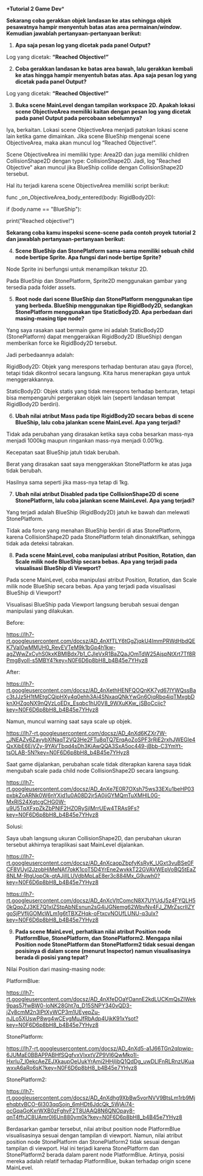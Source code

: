 **+Tutorial 2 Game Dev***

**Sekarang coba gerakkan objek landasan ke atas sehingga objek pesawatnya hampir menyentuh batas atas area permainan/*window*. Kemudian jawablah pertanyaan-pertanyaan berikut:**

1. **Apa saja pesan log yang dicetak pada panel Output?**

Log yang dicetak: **“Reached Objective!”**

2. **Coba gerakkan landasan ke batas area bawah, lalu gerakkan kembali ke atas hingga hampir menyentuh batas atas. Apa saja pesan log yang dicetak pada panel Output?**

Log yang dicetak: **“Reached Objective!”**

3. **Buka scene MainLevel dengan tampilan workspace 2D. Apakah lokasi scene ObjectiveArea memiliki kaitan dengan pesan log yang dicetak pada panel Output pada percobaan sebelumnya?**

Iya, berkaitan. Lokasi scene ObjectiveArea menjadi patokan lokasi scene lain ketika game dimainkan. Jika scene BlueShip mengenai scene ObjectiveArea, maka akan muncul log “Reached Objective!”.

Scene ObjectiveArea ini memiliki type: Area2D dan juga memiliki children CollisionShape2D dengan type: CollisionShape2D. Jadi, log "Reached Objective" akan muncul jika BlueShip collide dengan CollisionShape2D tersebut.

Hal itu terjadi karena scene ObjectiveArea memiliki script berikut:

func _on_ObjectiveArea_body_entered(body: RigidBody2D):

if (body.name == "BlueShip"):

print("Reached objective!")

**Sekarang coba kamu inspeksi scene-scene pada contoh proyek tutorial 2 dan jawablah pertanyaan-pertanyaan berikut:**

4. **Scene BlueShip dan StonePlatform sama-sama memiliki sebuah child node bertipe Sprite. Apa fungsi dari node bertipe Sprite?**

Node Sprite ini berfungsi untuk menampilkan tekstur 2D.

Pada BlueShip dan StonePlatform, Sprite2D menggunakan gambar yang tersedia pada folder assets.

5. **Root node dari scene BlueShip dan StonePlatform menggunakan tipe yang berbeda. BlueShip menggunakan tipe RigidBody2D, sedangkan StonePlatform menggunakan tipe StaticBody2D. Apa perbedaan dari masing-masing tipe node?**

Yang saya rasakan saat bermain game ini adalah StaticBody2D (StonePlatform) dapat menggerakkan RigidBody2D (BlueShip) dengan memberikan force ke RigidBody2D tersebut.

Jadi perbedaannya adalah:

RigidBody2D: Objek yang merespons terhadap benturan atau gaya (force), tetapi tidak dikontrol secara langsung. Kita harus menerapkan gaya untuk menggerakkannya.

StaticBody2D: Objek statis yang tidak merespons terhadap benturan, tetapi bisa mempengaruhi pergerakan objek lain (seperti landasan tempat RigidBody2D berdiri).

6. **Ubah nilai atribut Mass pada tipe RigidBody2D secara bebas di scene BlueShip, lalu coba jalankan scene MainLevel. Apa yang terjadi?**

Tidak ada perubahan yang dirasakan ketika saya coba besarkan mass-nya menjadi 1000kg maupun ringankan mass-nya menjadi 0.001kg.

Kecepatan saat BlueShip jatuh tidak berubah.

Berat yang dirasakan saat saya menggerakkan StonePlatform ke atas juga tidak berubah.

Hasilnya sama seperti jika mass-nya tetap di 1kg.

7. **Ubah nilai atribut Disabled pada tipe CollisionShape2D di scene StonePlatform, lalu coba jalankan scene MainLevel. Apa yang terjadi?**

Yang terjadi adalah BlueShip (RigidBody2D) jatuh ke bawah dan melewati StonePlatform.

Tidak ada force yang menahan BlueShip berdiri di atas StonePlatform, karena CollisionShape2D pada StonePlatform telah dinonaktifkan, sehingga tidak ada deteksi tabrakan.

8. **Pada scene MainLevel, coba manipulasi atribut Position, Rotation, dan Scale milik node BlueShip secara bebas. Apa yang terjadi pada visualisasi BlueShip di Viewport?**

Pada scene MainLevel, coba manipulasi atribut Position, Rotation, dan Scale milik node BlueShip secara bebas. Apa yang terjadi pada visualisasi BlueShip di Viewport?

Visualisasi BlueShip pada Viewport langsung berubah sesuai dengan manipulasi yang dilakukan.

Before:

https://lh7-rt.googleusercontent.com/docsz/AD_4nXfTLY6tGgZjqkU4ImmPRWdHbdQEK7VaI0wMMUH0_RevEVTeM9k1bGp4h1kw-agZWwZxCyhS0kxKBMlBdx7b1_CJleVxR1BaZQaJOmTdW25AjspNtXrt7Tf8RPmg8yoIl-s5MBY4?key=N0F6D6p8bH8_b4B45e7YHyz8

After:

https://lh7-rt.googleusercontent.com/docsz/AD_4nXethHENFQOQnKK7yd67IYWQssBac3tJJz5H1tMEtgCQjpHXy4q0ehh3Ai4SNxaqQNkYwGn6OjqRbq4iqTMxgbDknXHZqoNX9nQVzLoEDx_Esqbc1hU0V8_9WXuKKw_jSBoCcijc?key=N0F6D6p8bH8_b4B45e7YHyz8

Namun, muncul warning saat saya scale up objek.

https://lh7-rt.googleusercontent.com/docsz/AD_4nXd6KZXr7W-_JNEAZv6ZavybXlNaqT2VQ3He2FTu8qTQ7ErqAoZoSPF3rRiE2rxhJWEGle4QxXibE6EjVZy-9YAVTbqd4sDh3KiAwQQA3SxA5oc449-jBbb-C3YmYt-tsOLAB-5N?key=N0F6D6p8bH8_b4B45e7YHyz8

Saat game dijalankan, perubahan scale tidak diterapkan karena saya tidak mengubah scale pada child node CollisionShape2D secara langsung.

https://lh7-rt.googleusercontent.com/docsz/AD_4nXe7E0R7OXsh75ws33EXu1beHP03pxbkZoARNk0W6nYXid1u0A08D2jr5A0jiGYMQmTuXMHlL0G-MxRlS24XgtcgCHG0W-u9U5TqXFxpZkZbPNlF2HZORySjlMrrUEw4TRAs9Fs?key=N0F6D6p8bH8_b4B45e7YHyz8

Solusi:

Saya ubah langsung ukuran CollisionShape2D, dan perubahan ukuran tersebut akhirnya teraplikasi saat MainLevel dijalankan.

https://lh7-rt.googleusercontent.com/docsz/AD_4nXcaopZbpfyKsRyK_UGxt3vuBSe0FCF8VUyI2JzobHiMeNAf7okK1coT5D4YrEne2wvkkT22GVAVWEpVoBQ5tEaZ8NLM-RtgUopOk-qtAJjIILUVdbMpLaE8er3c884Mx_G9uwh0?key=N0F6D6p8bH8_b4B45e7YHyz8

https://lh7-rt.googleusercontent.com/docsz/AD_4nXcVltComcN8X7UYUdJ5z4FYQLH50kQqoZJ3KE7Q1xIZStpAbNEsnun2sG4iJGNemg62WbvNv4FJ_ZMrZscrIIZYgoSjPVfljGOMcWLm1g6tTBXZHqk-oFtxcvNOUfLUNU-q3ulx?key=N0F6D6p8bH8_b4B45e7YHyz8

9. **Pada scene MainLevel, perhatikan nilai atribut Position node PlatformBlue, StonePlatform, dan StonePlatform2. Mengapa nilai Position node StonePlatform dan StonePlatform2 tidak sesuai dengan posisinya di dalam scene (menurut Inspector) namun visualisasinya berada di posisi yang tepat?**

Nilai Position dari masing-masing node:

PlatformBlue:

https://lh7-rt.googleusercontent.com/docsz/AD_4nXfeDOaYOannE2kdLUCKmQsZIWek9pas57fwBW0-loNK28Ght7q_D15SNPY340vQD3-jZy8cmM2n3IPtXyWCP3m1UEyepZu-nJLo5XUswP8wg4wCEygMuJfRbAdp4UjkK91xYsot?key=N0F6D6p8bH8_b4B45e7YHyz8

StonePlatform:

https://lh7-rt.googleusercontent.com/docsz/AD_4nXd5-a1J66TGn2qIpwjp-6JUMaE0BBAPPABHfSQgfvxVIxxtVZP9VI6QwMko1l-HxrIu7_l0ekcAeZEJXkaupOeUukYrAmj2HHjlibQ1QdDg_uwDLlFnRLRnzUKuawxvA6aRo6sK?key=N0F6D6p8bH8_b4B45e7YHyz8

StonePlatform2:

https://lh7-rt.googleusercontent.com/docsz/AD_4nXdhg9XbBw5vorNVV9BtsLm1rb9MjehqbtvBCO-6I303qqSojn_6mHDt6JdcQk_5WjAi74-ocGqaGoKxrWXB0zFghvF2T8UAAQ8N6QNOpay8-qnT4ffrJC8UAmr0l6Un880ym0k?key=N0F6D6p8bH8_b4B45e7YHyz8

Berdasarkan gambar tersebut, nilai atribut position node PlatformBlue visualisasinya sesuai dengan tampilan di viewport. Namun, nilai atribut position node StonePlatform dan StonePlatform2 tidak sesuai dengan tampilan di viewport. Hal ini terjadi karena StonePlatform dan StonePlatform2 berada dalam parent node PlatformBlue. Artinya, posisi mereka adalah relatif terhadap PlatformBlue, bukan terhadap origin scene MainLevel.
